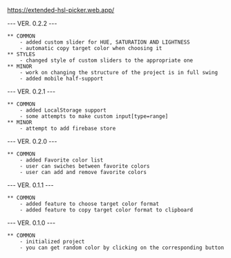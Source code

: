 https://extended-hsl-picker.web.app/

--- VER. 0.2.2 ---

	** COMMON
		- added custom slider for HUE, SATURATION AND LIGHTNESS
		- automatic copy target color when choosing it
	** STYLES
		- changed style of custom sliders to the appropriate one
	** MINOR
		- work on changing the structure of the project is in full swing
		- added mobile half-support

--- VER. 0.2.1 ---

	** COMMON
		- added LocalStorage support
		- some attempts to make custom input[type=range] 
	** MINOR
		- attempt to add firebase store

--- VER. 0.2.0 ---

	** COMMON
		- added Favorite color list
		- user can swiches between favorite colors
		- user can add and remove favorite colors

--- VER. 0.1.1 ---

	** COMMON
		- added feature to choose target color format
		- added feature to copy target color format to clipboard

--- VER. 0.1.0 ---

	** COMMON
		- initialized project
		- you can get random color by clicking on the corresponding button
